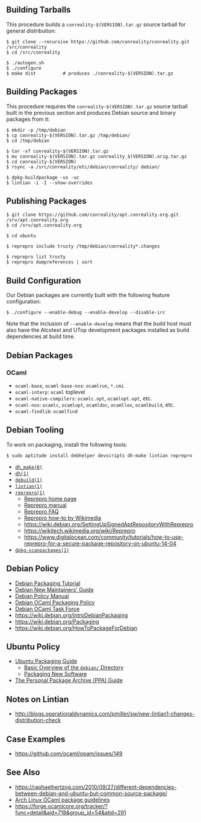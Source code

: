 Building Tarballs
-----------------

This procedure builds a `conreality-$(VERSION).tar.gz` source tarball for
general distribution:

    $ git clone --recursive https://github.com/conreality/conreality.git /src/conreality
    $ cd /src/conreality

    $ ./autogen.sh
    $ ./configure
    $ make dist          # produces ./conreality-$(VERSION).tar.gz

Building Packages
-----------------

This procedure requires the `conreality-$(VERSION).tar.gz` source tarball
built in the previous section and produces Debian source and binary packages
from it:

    $ mkdir -p /tmp/debian
    $ cp conreality-$(VERSION).tar.gz /tmp/debian/
    $ cd /tmp/debian

    $ tar -xf conreality-$(VERSION).tar.gz
    $ mv conreality-$(VERSION).tar.gz conreality_$(VERSION).orig.tar.gz
    $ cd conreality-$(VERSION)
    $ rsync -a /src/conreality/etc/debian/conreality/ debian/

    $ dpkg-buildpackage -us -uc
    $ lintian -i -I --show-overrides

Publishing Packages
-------------------

    $ git clone https://github.com/conreality/apt.conreality.org.git /srv/apt.conreality.org
    $ cd /srv/apt.conreality.org

    $ cd ubuntu

    $ reprepro include trusty /tmp/debian/conreality*.changes

    $ reprepro list trusty
    $ reprepro dumpreferences | sort

Build Configuration
-------------------

Our Debian packages are currently built with the following feature
configuration:

    $ ./configure --enable-debug --enable-develop --disable-irc

Note that the inclusion of `--enable-develop` means that the build host must
also have the Alcotest and UTop development packages installed as build
dependencies at build time.

Debian Packages
---------------

### OCaml

* `ocaml-base`, `ocaml-base-nox`: `ocamlrun`, `*.cmi`
* `ocaml-interp`: `ocaml` toplevel
* `ocaml-native-compilers`: `ocamlc.opt`, `ocamlopt.opt`, etc.
* `ocaml-nox`: `ocamlc`, `ocamlopt`, `ocamldoc`, `ocamllex`, `ocamlbuild`, etc.
* `ocaml-findlib`: `ocamlfind`

Debian Tooling
--------------

To work on packaging, install the following tools:

    $ sudo aptitude install debhelper devscripts dh-make lintian reprepro

* [`dh_make(8)`](http://manpages.ubuntu.com/manpages/trusty/man8/dh_make.8.html)
* [`dh(1)`](http://manpages.ubuntu.com/manpages/trusty/man1/dh.1.html)
* [`debuild(1)`](http://manpages.ubuntu.com/manpages/trusty/man1/debuild.1.html)
* [`lintian(1)`](http://manpages.ubuntu.com/manpages/trusty/man1/lintian.1.html)
* [`reprepro(1)`](https://mirrorer.alioth.debian.org/reprepro.1.html)
  * [Reprepro home page](https://mirrorer.alioth.debian.org/)
  * [Reprepro manual](https://anonscm.debian.org/cgit/mirrorer/reprepro.git/plain/docs/manual.html)
  * [Reprepro FAQ](https://anonscm.debian.org/cgit/mirrorer/reprepro.git/plain/docs/FAQ)
  * [Reprepro how-to by Wikimedia](https://wikitech.wikimedia.org/wiki/Reprepro)
  * https://wiki.debian.org/SettingUpSignedAptRepositoryWithReprepro
  * https://wikitech.wikimedia.org/wiki/Reprepro
  * https://www.digitalocean.com/community/tutorials/how-to-use-reprepro-for-a-secure-package-repository-on-ubuntu-14-04
* [`dpkg-scanpackages(1)`](#)

Debian Policy
-------------

* [Debian Packaging Tutorial](https://www.debian.org/doc/manuals/packaging-tutorial/packaging-tutorial.en.pdf)
* [Debian New Maintainers' Guide](https://www.debian.org/doc/manuals/maint-guide/)
* [Debian Policy Manual](https://www.debian.org/doc/debian-policy/)
* [Debian OCaml Packaging Policy](https://pkg-ocaml-maint.alioth.debian.org/ocaml_packaging_policy.html/)
* [Debian OCaml Task Force](https://wiki.debian.org/Teams/OCamlTaskForce)
* https://wiki.debian.org/IntroDebianPackaging
* https://wiki.debian.org/Packaging
* https://wiki.debian.org/HowToPackageForDebian

Ubuntu Policy
-------------

* [Ubuntu Packaging Guide](http://packaging.ubuntu.com/html/)
  * [Basic Overview of the `debian/` Directory](http://packaging.ubuntu.com/html/debian-dir-overview.html)
  * [Packaging New Software](http://packaging.ubuntu.com/html/packaging-new-software.html)
* [The Personal Package Archive (PPA) Guide](https://help.launchpad.net/Packaging/PPA)

Notes on Lintian
----------------

* http://blogs.operationaldynamics.com/pmiller/sw/new-lintian1-changes-distribution-check

Case Examples
-------------

* https://github.com/ocaml/opam/issues/149

See Also
--------

* https://raphaelhertzog.com/2010/09/27/different-dependencies-between-debian-and-ubuntu-but-common-source-package/
* [Arch Linux OCaml package guidelines](https://wiki.archlinux.org/index.php/OCaml_package_guidelines)
* https://forge.ocamlcore.org/tracker/?func=detail&aid=718&group_id=54&atid=291
